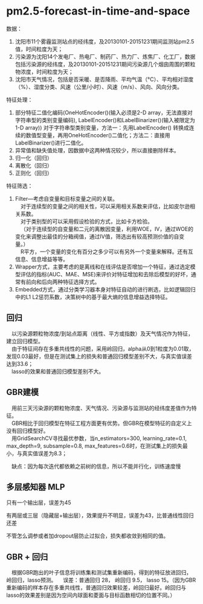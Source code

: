 # pm2.5-forecast-in-time-and-space

数据：
1. 沈阳市11个雾霾监测站点的经纬度，及20130101-20151231期间监测站pm2.5值，时间粒度为天；
2. 污染源为沈阳14个发电厂、热电厂、制药厂、热力厂、炼焦厂、化工厂，数据包括污染源的经纬度，及20130101-20151231期间污染源几个烟囱周围的颗粒物浓度，时间粒度为天；
3. 沈阳市天气情况，包括是否采暖、是否降雨、平均气温（°C）、平均相对湿度（%）、湿度分类、风速（公里/小时）、风速（m/s）、风向、风向分类。

特征处理：
1. 部分特征二值化编码(OneHotEncoder()(输入必须是2-D array，无法直接对字符串型的类别变量编码), LabelEncoder()和LabelBinarizer()(输入被限定为 1-D array))
    对于字符串型类别变量，方法一：先用LabelEncoder() 转换成连续的数值型变量，再用OneHotEncoder()二值化；方法二：直接用LabelBinarizer()进行二值化。
2. 异常值和缺失值处理，因数据中这两种情况较少，所以直接删除样本。
3. 归一化（回归）
4. 离散化（回归）
5. 正则化（回归）

特征筛选：
1. Filter—考虑自变量和目标变量之间的关联。  
&emsp;对于连续型的变量之间的相关性，可以采用相关系数来评估，比如皮尔逊相关系数。  
&emsp;对于类别型的可以采用假设检验的方式，比如卡方检验。  
&emsp;（对于连续型的自变量和二元的离散因变量，利用WOE，IV，通过WOE的变化来调整出最佳的分箱阀值，通过IV值，筛选出有较高预测价值的自变量。）  
&emsp;R平方，一个变量的变化有百分之多少可以有另外一个变量来解释。还有互信息、信息增益等等。
2. Wrapper方式，主要考虑的是离线和在线评估是否增加一个特征，通过选定模型评估的指标(AUC、MAE、MSE)来评价对特征增加和去除后模型的好坏，通常有前向和后向两种特征选择方式。
3. Embedded方式，通过分类学习器本身对特征自动的进行刷选，比如逻辑回归中的L1 L2惩罚系数，决策树中的基于最大熵的信息增益选择特征。

## 回归
&emsp;以污染源颗粒物浓度/到站点距离（线性、平方或指数）及天气情况作为特征，建立回归模型。  
&emsp;由于特征间存在多重共线性的问题，采用岭回归，alpha从0到1粒度为0.01取，发现0.03最好，但是在测试集上的损失和普通回归模型差别不大，与真实值误差达到33.6；  
&emsp;lasso的效果和普通回归模型差别不大。

## GBR建模
&emsp;用前三天污染源的颗粒物浓度、天气情况、污染源与监测站的经纬度差值作为特征。  
&emsp;GBR相比于回归模型在特征工程方面更有优势。但GBR在模型特征的自定义上没有回归模型好。  
&emsp;用GridSearchCV寻找最优参数，当n_estimators=300, learning_rate=0.1, max_depth=9, subsample=0.8, max_features=0.6时，在测试集上的损失最小，与真实值误差为8.3；

&emsp;缺点：因为每次迭代都依赖之前树的信息，所以不能并行化，训练速度慢

## 多层感知器 MLP
只有一个输出层，误差为45

有两层或三层（隐藏层+输出层），效果提升不明显，误差为43，比普通线性回归还差

不管怎么调参或者加dropout层防止过拟合，损失都收敛到相同的值。

## GBR + 回归
&emsp;根据GBR跑出的叶子信息将训练集和测试集重新编码，得到的特征放进回归，岭回归，lasso预测。
&emsp;误差：普通回归 28， 岭回归 9.5， lasso 15。（因为GBR重新编码的样本存在多重共线性，普通回归效果较差，岭回归最好。岭回归与lasso的效果差别是因为空间内球面和菱面与目标函数相切的位置不同。）
